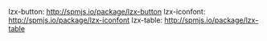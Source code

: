 lzx-button: http://spmjs.io/package/lzx-button
lzx-iconfont: http://spmjs.io/package/lzx-iconfont
lzx-table: http://spmjs.io/package/lzx-table
